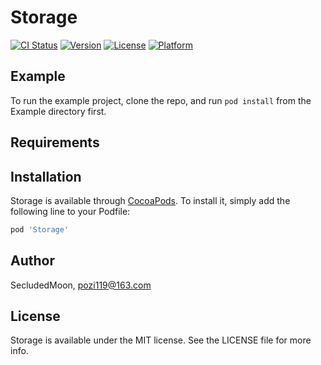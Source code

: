 # Storage

[![CI Status](https://img.shields.io/travis/SecludedMoon/Storage.svg?style=flat)](https://travis-ci.org/SecludedMoon/Storage)
[![Version](https://img.shields.io/cocoapods/v/Storage.svg?style=flat)](https://cocoapods.org/pods/Storage)
[![License](https://img.shields.io/cocoapods/l/Storage.svg?style=flat)](https://cocoapods.org/pods/Storage)
[![Platform](https://img.shields.io/cocoapods/p/Storage.svg?style=flat)](https://cocoapods.org/pods/Storage)

## Example

To run the example project, clone the repo, and run `pod install` from the Example directory first.

## Requirements

## Installation

Storage is available through [CocoaPods](https://cocoapods.org). To install
it, simply add the following line to your Podfile:

```ruby
pod 'Storage'
```

## Author

SecludedMoon, pozi119@163.com

## License

Storage is available under the MIT license. See the LICENSE file for more info.
